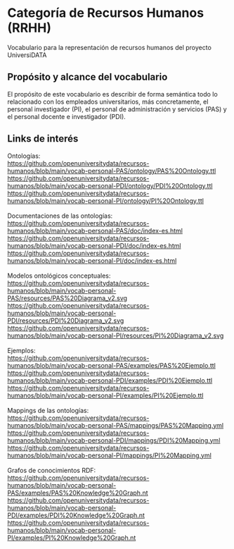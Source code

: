 # Categoría de Recursos Humanos (RRHH)
Vocabulario para la representación de recursos humanos del proyecto UniversiDATA

## Propósito y alcance del vocabulario
El propósito de este vocabulario es describir de forma semántica todo lo relacionado con los empleados universitarios, más concretamente, el personal investigador (PI), el personal de administración y servicios (PAS) y el personal docente e investigador (PDI).

## Links de interés
Ontologías: <br>
https://github.com/openuniversitydata/recursos-humanos/blob/main/vocab-personal-PAS/ontology/PAS%20Ontology.ttl <br>
https://github.com/openuniversitydata/recursos-humanos/blob/main/vocab-personal-PDI/ontology/PDI%20Ontology.ttl <br>
https://github.com/openuniversitydata/recursos-humanos/blob/main/vocab-personal-PI/ontology/PI%20Ontology.ttl <br><br>
Documentaciones de las ontologías: <br>
https://github.com/openuniversitydata/recursos-humanos/blob/main/vocab-personal-PAS/doc/index-es.html <br>
https://github.com/openuniversitydata/recursos-humanos/blob/main/vocab-personal-PDI/doc/index-es.html <br>
https://github.com/openuniversitydata/recursos-humanos/blob/main/vocab-personal-PI/doc/index-es.html <br><br>
Modelos ontológicos conceptuales: <br>
https://github.com/openuniversitydata/recursos-humanos/blob/main/vocab-personal-PAS/resources/PAS%20Diagrama_v2.svg <br>
https://github.com/openuniversitydata/recursos-humanos/blob/main/vocab-personal-PDI/resources/PDI%20Diagrama_v2.svg <br>
https://github.com/openuniversitydata/recursos-humanos/blob/main/vocab-personal-PI/resources/PI%20Diagrama_v2.svg <br><br>
Ejemplos: <br>
https://github.com/openuniversitydata/recursos-humanos/blob/main/vocab-personal-PAS/examples/PAS%20Ejemplo.ttl <br>
https://github.com/openuniversitydata/recursos-humanos/blob/main/vocab-personal-PDI/examples/PDI%20Ejemplo.ttl <br>
https://github.com/openuniversitydata/recursos-humanos/blob/main/vocab-personal-PI/examples/PI%20Ejemplo.ttl<br><br>
Mappings de las ontologías: <br>
https://github.com/openuniversitydata/recursos-humanos/blob/main/vocab-personal-PAS/mappings/PAS%20Mapping.yml <br>
https://github.com/openuniversitydata/recursos-humanos/blob/main/vocab-personal-PDI/mappings/PDI%20Mapping.yml <br>
https://github.com/openuniversitydata/recursos-humanos/blob/main/vocab-personal-PI/mappings/PI%20Mapping.yml <br><br>
Grafos de conocimientos RDF: <br>
https://github.com/openuniversitydata/recursos-humanos/blob/main/vocab-personal-PAS/examples/PAS%20Knowledge%20Graph.nt <br>
https://github.com/openuniversitydata/recursos-humanos/blob/main/vocab-personal-PDI/examples/PDI%20Knowledge%20Graph.nt <br>
https://github.com/openuniversitydata/recursos-humanos/blob/main/vocab-personal-PI/examples/PI%20Knowledge%20Graph.nt <br><br>
